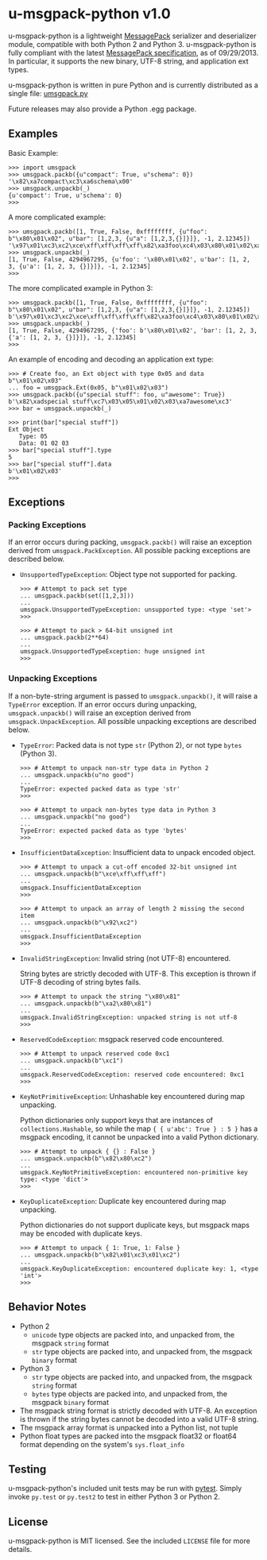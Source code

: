 # u-msgpack-python v1.0

u-msgpack-python is a lightweight [MessagePack](https://github.com/msgpack/msgpack) serializer and deserializer module, compatible with both Python 2 and Python 3. u-msgpack-python is fully compliant with the latest [MessagePack specification](https://github.com/msgpack/msgpack/blob/master/spec.md), as of 09/29/2013. In particular, it supports the new binary, UTF-8 string, and application ext types.

u-msgpack-python is written in pure Python and is currently distributed as a single file: [umsgpack.py](umsgpack.py)

Future releases may also provide a Python .egg package.

## Examples

Basic Example:
```
>>> import umsgpack
>>> umsgpack.packb({u"compact": True, u"schema": 0})
'\x82\xa7compact\xc3\xa6schema\x00'
>>> umsgpack.unpackb(_)
{u'compact': True, u'schema': 0}
>>> 
```
A more complicated example:
```
>>> umsgpack.packb([1, True, False, 0xffffffff, {u"foo": b"\x80\x01\x02", u"bar": [1,2,3, {u"a": [1,2,3,{}]}]}, -1, 2.12345])
'\x97\x01\xc3\xc2\xce\xff\xff\xff\xff\x82\xa3foo\xc4\x03\x80\x01\x02\xa3bar\x94\x01\x02\x03\x81\xa1a\x94\x01\x02\x03\x80\xff\xcb@\x00\xfc\xd3Z\x85\x87\x94'
>>> umsgpack.unpackb(_)
[1, True, False, 4294967295, {u'foo': '\x80\x01\x02', u'bar': [1, 2, 3, {u'a': [1, 2, 3, {}]}]}, -1, 2.12345]
>>> 
```

The more complicated example in Python 3:
```
>>> umsgpack.packb([1, True, False, 0xffffffff, {u"foo": b"\x80\x01\x02", u"bar": [1,2,3, {u"a": [1,2,3,{}]}]}, -1, 2.12345])
b'\x97\x01\xc3\xc2\xce\xff\xff\xff\xff\x82\xa3foo\xc4\x03\x80\x01\x02\xa3bar\x94\x01\x02\x03\x81\xa1a\x94\x01\x02\x03\x80\xff\xcb@\x00\xfc\xd3Z\x85\x87\x94'
>>> umsgpack.unpackb(_)
[1, True, False, 4294967295, {'foo': b'\x80\x01\x02', 'bar': [1, 2, 3, {'a': [1, 2, 3, {}]}]}, -1, 2.12345]
>>> 
```

An example of encoding and decoding an application ext type:
```
>>> # Create foo, an Ext object with type 0x05 and data b"\x01\x02\x03"
... foo = umsgpack.Ext(0x05, b"\x01\x02\x03")
>>> umsgpack.packb({u"special stuff": foo, u"awesome": True})
b'\x82\xadspecial stuff\xc7\x03\x05\x01\x02\x03\xa7awesome\xc3'
>>> bar = umsgpack.unpackb(_)

>>> print(bar["special stuff"])
Ext Object
   Type: 05
   Data: 01 02 03 
>>> bar["special stuff"].type
5
>>> bar["special stuff"].data
b'\x01\x02\x03'
>>> 
```

## Exceptions

### Packing Exceptions

If an error occurs during packing, `umsgpack.packb()` will raise an exception derived from `umsgpack.PackException`. All possible packing exceptions are described below.

* `UnsupportedTypeException`: Object type not supported for packing.

    ```
    >>> # Attempt to pack set type
    ... umsgpack.packb(set([1,2,3]))
    ...
    umsgpack.UnsupportedTypeException: unsupported type: <type 'set'>
    >>> 

    >>> # Attempt to pack > 64-bit unsigned int
    ... umsgpack.packb(2**64)
    ...
    umsgpack.UnsupportedTypeException: huge unsigned int
    >>> 
    ```

### Unpacking Exceptions

If a non-byte-string argument is passed to `umsgpack.unpackb()`, it will raise a `TypeError` exception. If an error occurs during unpacking, `umsgpack.unpackb()` will raise an exception derived from `umsgpack.UnpackException`. All possible unpacking exceptions are described below.

* `TypeError`: Packed data is not type `str` (Python 2), or not type `bytes` (Python 3).

    ```
    >>> # Attempt to unpack non-str type data in Python 2
    ... umsgpack.unpackb(u"no good")
    ...
    TypeError: expected packed data as type 'str'
    >>> 

    >>> # Attempt to unpack non-bytes type data in Python 3
    ... umsgpack.unpackb("no good")
    ...
    TypeError: expected packed data as type 'bytes'
    >>> 
    ```

* `InsufficientDataException`: Insufficient data to unpack encoded object.

    ```
    >>> # Attempt to unpack a cut-off encoded 32-bit unsigned int
    ... umsgpack.unpackb(b"\xce\xff\xff\xff")
    ...
    umsgpack.InsufficientDataException
    >>> 

    >>> # Attempt to unpack an array of length 2 missing the second item
    ... umsgpack.unpackb(b"\x92\xc2")
    ...
    umsgpack.InsufficientDataException
    >>> 

    ```
* `InvalidStringException`: Invalid string (not UTF-8) encountered.

    String bytes are strictly decoded with UTF-8. This exception is thrown if UTF-8 decoding of string bytes fails.

    ```
    >>> # Attempt to unpack the string "\x80\x81"
    ... umsgpack.unpackb(b"\xa2\x80\x81")
    ...
    umsgpack.InvalidStringException: unpacked string is not utf-8
    >>> 
    ```

* `ReservedCodeException`: msgpack reserved code encountered.

    ```
    >>> # Attempt to unpack reserved code 0xc1
    ... umsgpack.unpackb(b"\xc1")
    ...
    umsgpack.ReservedCodeException: reserved code encountered: 0xc1
    >>> 
    ```

* `KeyNotPrimitiveException`: Unhashable key encountered during map unpacking.

    Python dictionaries only support keys that are instances of `collections.Hashable`, so while the map `{ { u'abc': True } : 5 }` has a msgpack encoding, it cannot be unpacked into a valid Python dictionary.

    ```
    >>> # Attempt to unpack { {} : False }
    ... umsgpack.unpackb(b"\x82\x80\xc2")
    ...
    umsgpack.KeyNotPrimitiveException: encountered non-primitive key type: <type 'dict'>
    >>> 
    ```

* `KeyDuplicateException`: Duplicate key encountered during map unpacking.

    Python dictionaries do not support duplicate keys, but msgpack maps may be encoded with duplicate keys.

    ```
    >>> # Attempt to unpack { 1: True, 1: False }
    ... umsgpack.unpackb(b"\x82\x01\xc3\x01\xc2")
    ...
    umsgpack.KeyDuplicateException: encountered duplicate key: 1, <type 'int'>
    >>> 
    ```

## Behavior Notes

* Python 2
  * `unicode` type objects are packed into, and unpacked from, the msgpack `string` format
  * `str` type objects are packed into, and unpacked from, the msgpack `binary` format
* Python 3
  * `str` type objects are packed into, and unpacked from, the msgpack `string` format
  * `bytes` type objects are packed into, and unpacked from, the msgpack `binary` format
* The msgpack string format is strictly decoded with UTF-8. An exception is thrown if the string bytes cannot be decoded into a valid UTF-8 string.
* The msgpack array format is unpacked into a Python list, not tuple
* Python float types are packed into the msgpack float32 or float64 format depending on the system's `sys.float_info`

## Testing

u-msgpack-python's included unit tests may be run with [pytest](http://pytest.org). Simply invoke `py.test` or `py.test2` to test in either Python 3 or Python 2.

## License

u-msgpack-python is MIT licensed. See the included `LICENSE` file for more details.

